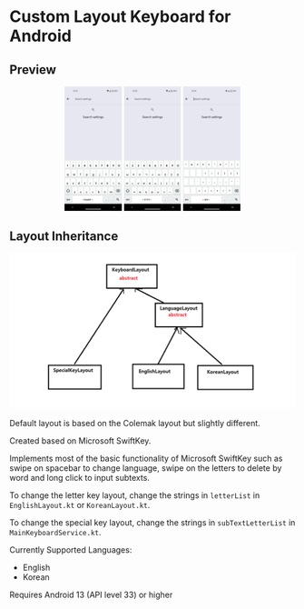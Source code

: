 # Custom Layout Keyboard for Android

## Preview
<div align="center">
    <img src="./resources/preview_image_1.png" style="width: 20%"/>
    <img src="./resources/preview_image_2.png" style="width: 20%"/>
    <img src="./resources/preview_image_3.png" style="width: 20%"/>
</div>

## Layout Inheritance
<img src="resources/layout_inheritance_diagram.png">

Default layout is based on the Colemak layout but slightly different.

Created based on Microsoft SwiftKey.

Implements most of the basic functionality of Microsoft SwiftKey such as swipe on spacebar to change language, swipe on the letters to delete by word and long click to input subtexts.

To change the letter key layout, change the strings in `letterList` in `EnglishLayout.kt` or `KoreanLayout.kt`.

To change the special key layout, change the strings in `subTextLetterList` in `MainKeyboardService.kt`.

Currently Supported Languages:
- English
- Korean

Requires Android 13 (API level 33) or higher
